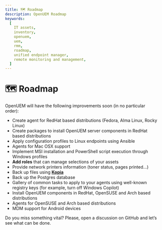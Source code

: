 ```yaml
---
title: 🗺️ Roadmap
description: OpenUEM Roadmap
keywords:
  [
    IT assets,
    inventory,
    openuem,
    uem,
    rmm,
    roadmap,
    unified endpoint manager,
    remote monitoring and management,
  ]
---
```


# 🗺️ Roadmap

OpenUEM will have the following improvements soon (in no particular order):

- Create agent for RedHat based distributions (Fedora, Alma Linux, Rocky Linux)
- Create packages to install OpenUEM server components in RedHat based distributions
- Apply configuration profiles to Linux endpoints using Ansible
- Agents for Mac OSX support
- Implement MSI installation and PowerShell script execution through Windows profiles
- **Add roles** that can manage selections of your assets
- Provide network printers information (toner status, pages printed...)
- Back up files using [**Kopia**](https://kopia.io/)
- Back up the Postgres database
- Gallery of common tasks to apply to your agents using well-known registry keys (for example, turn off Windows Copilot)
- Install OpenUEM components in RedHat, OpenSUSE and Arch based distributions
- Agents for OpenSUSE and Arch based distributions
- MDM support for Android devices

Do you miss something vital? Please, open a discussion on GitHub and let’s see what can be done.
